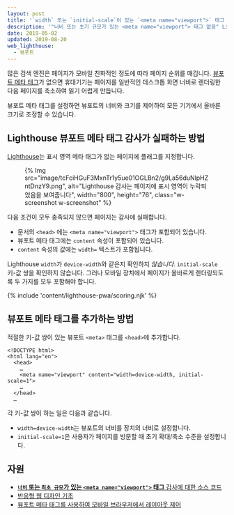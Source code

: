 ```yaml
---
layout: post
title: '`width` 또는 `initial-scale`이 있는 `<meta name="viewport">` 태그 없음'
description: '"너비 또는 초기 규모가 있는 <meta name="viewport"> 태그 없음" Lighthouse 감사에 대한 정보'
date: 2019-05-02
updated: 2019-08-20
web_lighthouse:
  - 뷰포트
---
```


많은 검색 엔진은 페이지가 모바일 친화적인 정도에 따라 페이지 순위를 매깁니다. [뷰포트 메타 태그](https://developer.mozilla.org/docs/Web/HTML/Viewport_meta_tag)가 없으면 휴대기기는 페이지를 일반적인 데스크톱 화면 너비로 렌더링한 다음 페이지를 축소하여 읽기 어렵게 만듭니다.

뷰포트 메타 태그를 설정하면 뷰포트의 너비와 크기를 제어하여 모든 기기에서 올바른 크기로 조정할 수 있습니다.

## Lighthouse 뷰포트 메타 태그 감사가 실패하는 방법

[Lighthouse](https://developers.google.com/web/tools/lighthouse/)는 표시 영역 메타 태그가 없는 페이지에 플래그를 지정합니다.

<figure class="w-figure">{% Img src="image/tcFciHGuF3MxnTr1y5ue01OGLBn2/g9La56duNlpHZntDnzY9.png", alt="Lighthouse 감사는 페이지에 표시 영역이 누락되었음을 보여줍니다", width="800", height="76", class="w-screenshot w-screenshot" %}</figure>

다음 조건이 모두 충족되지 않으면 페이지는 감사에 실패합니다.

- 문서의 `<head>` 에는 `<meta name="viewport">` 태그가 포함되어 있습니다.
- 뷰포트 메타 태그에는 `content` 속성이 포함되어 있습니다.
- `content` 속성의 값에는 `width=` 텍스트가 포함됩니다.

Lighthouse `width`가 `device-width`와 같은지 확인하지 *않습니다*. `initial-scale` 키-값 쌍을 확인하지 않습니다. 그러나 모바일 장치에서 페이지가 올바르게 렌더링되도록 두 가지를 모두 포함해야 합니다.

{% include 'content/lighthouse-pwa/scoring.njk' %}

## 뷰포트 메타 태그를 추가하는 방법

적절한 키-값 쌍이 있는 뷰포트 `<meta>` 태그를 `<head>`에 추가합니다.

```html/4
<!DOCTYPE html>
<html lang="en">
  <head>
    …
    <meta name="viewport" content="width=device-width, initial-scale=1">
    …
  </head>
  …
```

각 키-값 쌍이 하는 일은 다음과 같습니다.

- `width=device-width`는 뷰포트의 너비를 장치의 너비로 설정합니다.
- `initial-scale=1`은 사용자가 페이지를 방문할 때 초기 확대/축소 수준을 설정합니다.

## 자원

- [**`너비` 또는 `최초 규모`가 있는 `<meta name="viewport">` 태그** 감사에 대한 소스 코드](https://github.com/GoogleChrome/lighthouse/blob/master/lighthouse-core/audits/viewport.js)
- [반응형 웹 디자인 기초](https://developers.google.com/web/fundamentals/design-and-ux/responsive/#set-the-viewport)
- [뷰포트 메타 태그를 사용하여 모바일 브라우저에서 레이아웃 제어](https://developer.mozilla.org/docs/Web/HTML/Viewport_meta_tag)
